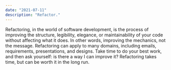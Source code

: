 ```yaml
---
date: "2021-07-11"
description: "Refactor."
---
```


Refactoring, in the world of software development, is the process of improving the structure, legibility, elegance, or maintainability of your code without affecting what it does. In other words, improving the mechanics, not the message. Refactoring can apply to many domains, including emails, requirements, presentations, and designs. Take time to do your best work, and then ask yourself: is there a way I can improve it? Refactoring takes time, but can be worth it in the long run.